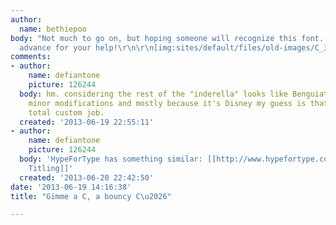 ```yaml
---
author:
  name: bethiepoo
body: "Not much to go on, but hoping someone will recognize this font.  Thanks in
  advance for your help!\r\n\r\n[img:sites/default/files/old-images/C_3486.jpg]"
comments:
- author:
    name: defiantone
    picture: 126244
  body: hm. considering the rest of the "inderella" looks like Benguiat with some
    minor modifications and mostly because it's Disney my guess is that the C is a
    total custom job.
  created: '2013-06-19 22:55:11'
- author:
    name: defiantone
    picture: 126244
  body: 'HypeForType has something similar: [[http://www.hypefortype.com/catalogsearch/result/?q=forum&order=name|Forum
    Titling]]'
  created: '2013-06-20 22:42:50'
date: '2013-06-19 14:16:38'
title: "Gimme a C, a bouncy C\u2026"

---
```


